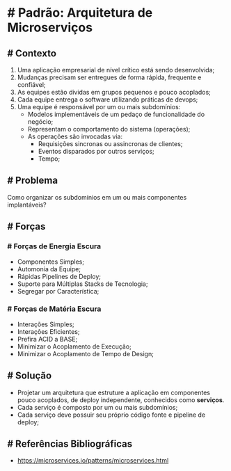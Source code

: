 # # Padrão: Arquitetura de Microserviços

## # Contexto

1. Uma aplicação empresarial de nível crítico está sendo desenvolvida;
2. Mudanças precisam ser entregues de forma rápida, frequente e confiável;
3. As equipes estão dividas em grupos pequenos e pouco acoplados;
4. Cada equipe entrega o software utilizando práticas de devops;
5. Uma equipe é responsável por um ou mais subdomínios: 
    - Modelos implementáveis de um pedaço de funcionalidade do negócio;
    - Representam o comportamento do sistema (operações);
    - As operações são invocadas via:
        - Requisições sincronas ou assincronas de clientes;
        - Eventos disparados por outros serviços;
        - Tempo;

## # Problema
Como organizar os subdomínios em um ou mais componentes implantáveis?

## # Forças

### # Forças de Energia Escura

- Componentes Simples;
- Automonia da Equipe;
- Rápidas Pipelines de Deploy;
- Suporte para Múltiplas Stacks de Tecnologia;
- Segregar por Característica; 

### # Forças de Matéria Escura

- Interações Simples;
- Interaçôes Eficientes;
- Prefira ACID a BASE;
- Minimizar o Acoplamento de Execução;
- Minimizar o Acoplamento de Tempo de Design;

## # Solução

- Projetar um arquitetura que estruture a aplicação em componentes pouco acoplados, de deploy independente, conhecidos como **serviços**.
- Cada serviço é composto por um ou mais subdomínios;
- Cada serviço deve possuir seu próprio código fonte e pipeline de deploy;

## # Referências Bibliográficas

- https://microservices.io/patterns/microservices.html
